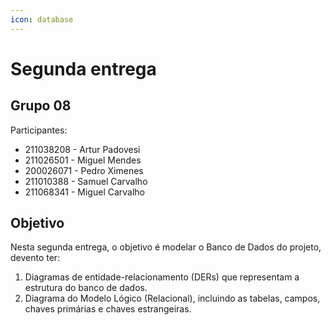 ```yaml
---
icon: database
---
```


# Segunda entrega

## Grupo 08

Participantes:

- 211038208 - Artur Padovesi
- 211026501 - Miguel Mendes
- 200026071 - Pedro Ximenes
- 211010388 - Samuel Carvalho
- 211068341 - Miguel Carvalho

## Objetivo

Nesta segunda entrega, o objetivo é modelar o Banco de Dados do projeto, devento ter:

1. Diagramas de entidade-relacionamento (DERs) que representam a estrutura do
   banco de dados.
2. Diagrama do Modelo Lógico (Relacional), incluindo as tabelas, campos, chaves
   primárias e chaves estrangeiras.
